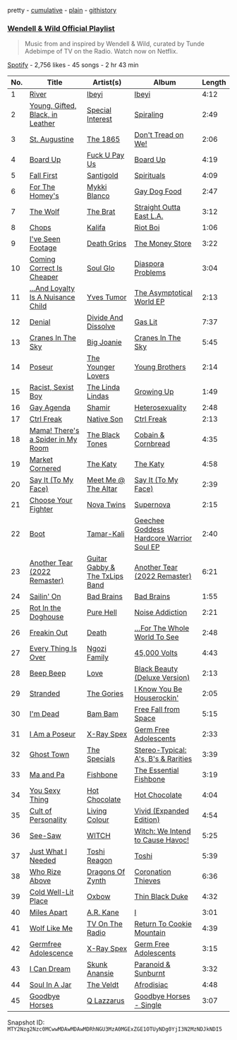 pretty - [cumulative](/playlists/cumulative/37i9dQZF1DX5GxLXfvv01I.md) - [plain](/playlists/plain/37i9dQZF1DX5GxLXfvv01I) - [githistory](https://github.githistory.xyz/mackorone/spotify-playlist-archive/blob/main/playlists/plain/37i9dQZF1DX5GxLXfvv01I)

### [Wendell & Wild Official Playlist](https://open.spotify.com/playlist/37i9dQZF1DX5GxLXfvv01I)

> Music from and inspired by Wendell & Wild, curated by Tunde Adebimpe of TV on the Radio\. Watch now on Netflix.

[Spotify](https://open.spotify.com/user/spotify) - 2,756 likes - 45 songs - 2 hr 43 min

| No. | Title | Artist(s) | Album | Length |
|---|---|---|---|---|
| 1 | [River](https://open.spotify.com/track/6ybkewfx53Quy6rjo4IKDi) | [Ibeyi](https://open.spotify.com/artist/5Q8NEHGX70m1kkojbtm8wa) | [Ibeyi](https://open.spotify.com/album/4VrxiS9RcvqQCdIfww3HKR) | 4:12 |
| 2 | [Young, Gifted, Black, in Leather](https://open.spotify.com/track/0DQpx4vZsdZCvRHSuoZrYe) | [Special Interest](https://open.spotify.com/artist/2CYTLJOt91YLe1JLStFu6m) | [Spiraling](https://open.spotify.com/album/2yUIhvhhjcN6W7703Ir6R2) | 2:49 |
| 3 | [St\. Augustine](https://open.spotify.com/track/5YYk4iwugHmZogtUvFVTXh) | [The 1865](https://open.spotify.com/artist/1oj1SBDvY0GPxGHZbDoNh3) | [Don't Tread on We!](https://open.spotify.com/album/0is0AXLPrbv69lF8gN28i2) | 2:06 |
| 4 | [Board Up](https://open.spotify.com/track/7lPHOnjC7z6FdxIVcdx1sn) | [Fuck U Pay Us](https://open.spotify.com/artist/38OhJ6o5aFB6ENQlmx1QQJ) | [Board Up](https://open.spotify.com/album/2oDnujgPWTevv3eXNSqqK1) | 4:19 |
| 5 | [Fall First](https://open.spotify.com/track/575m8eKKXa0bkR6haOzVPt) | [Santigold](https://open.spotify.com/artist/6Jrxnp0JgqmeUX1veU591p) | [Spirituals](https://open.spotify.com/album/2AMcE13TUlCDdXVBlR0sdo) | 4:09 |
| 6 | [For The Homey's](https://open.spotify.com/track/5iLpXhpUmQxBCV7Nll47Ny) | [Mykki Blanco](https://open.spotify.com/artist/2tSv9mEQSuNVMGr9qjYfkr) | [Gay Dog Food](https://open.spotify.com/album/12DcLB3qeCJcUyuX3a1ZaD) | 2:47 |
| 7 | [The Wolf](https://open.spotify.com/track/43oYjiz2EkXnTra3qmHl5d) | [The Brat](https://open.spotify.com/artist/3VEpuBJqSgbYq8WwmX6tCS) | [Straight Outta East L.A.](https://open.spotify.com/album/6bHLHjo0gOBCcC4cL4YVQu) | 3:12 |
| 8 | [Chops](https://open.spotify.com/track/2wsd1Xk3SBZQLDsGGBDpRf) | [Kalifa](https://open.spotify.com/artist/0e53LR6d2xTKZz9om9ZGyO) | [Riot Boi](https://open.spotify.com/album/5SofOXwfXjZD3PyQZeED8W) | 1:06 |
| 9 | [I've Seen Footage](https://open.spotify.com/track/7nCONy10IHp7XD3oYZ0lcx) | [Death Grips](https://open.spotify.com/artist/5RADpgYLOuS2ZxDq7ggYYH) | [The Money Store](https://open.spotify.com/album/1PQDjdBpHPikAodJqjzm6a) | 3:22 |
| 10 | [Coming Correct Is Cheaper](https://open.spotify.com/track/5OAhpmAMMm0tv93CF5E8TZ) | [Soul Glo](https://open.spotify.com/artist/0mWrp0C4ShdOjs7P29Gzan) | [Diaspora Problems](https://open.spotify.com/album/2ZYhM0LXHZ38te98EizcQW) | 3:04 |
| 11 | [...And Loyalty Is A Nuisance Child](https://open.spotify.com/track/0PDQRG9ogXCApqBNF6TmOb) | [Yves Tumor](https://open.spotify.com/artist/0qu422H5MOoQxGjd4IzHbS) | [The Asymptotical World EP](https://open.spotify.com/album/2julo3Z5rNzSod7DoEuTz7) | 2:13 |
| 12 | [Denial](https://open.spotify.com/track/1jkXblR8Hx9WxvYo9LNPw2) | [Divide And Dissolve](https://open.spotify.com/artist/4YmPo9Zke9OYNmV5WW7CMS) | [Gas Lit](https://open.spotify.com/album/54UM3b274EskTmhCHQdFzY) | 7:37 |
| 13 | [Cranes In The Sky](https://open.spotify.com/track/7cBzwYUbsPYQjpdTruTdMW) | [Big Joanie](https://open.spotify.com/artist/39cxr26gqrCiUgIkz4lA8j) | [Cranes In The Sky](https://open.spotify.com/album/1ORpSxBLxcFtDKO3M1cetG) | 5:45 |
| 14 | [Poseur](https://open.spotify.com/track/13GMvznHq9OotzYUmghSbS) | [The Younger Lovers](https://open.spotify.com/artist/0lBYvSxDBZ4Zmjp0DibXsS) | [Young Brothers](https://open.spotify.com/album/015uMGrg5Hnh8uetMrqPeA) | 2:14 |
| 15 | [Racist, Sexist Boy](https://open.spotify.com/track/6CSLL3sOgYIMSRj69mkGSI) | [The Linda Lindas](https://open.spotify.com/artist/13dTrWNNrnZ3AkgNyQNKP5) | [Growing Up](https://open.spotify.com/album/6BkAzZNlSz80Iz3oTlKHet) | 1:49 |
| 16 | [Gay Agenda](https://open.spotify.com/track/6FLQlqcePtPoYnxuURqVb5) | [Shamir](https://open.spotify.com/artist/7JgXEHI1oEiQICAMeCsKTj) | [Heterosexuality](https://open.spotify.com/album/0DpCo0SXKnfsBx98H2qDVI) | 2:48 |
| 17 | [Ctrl Freak](https://open.spotify.com/track/2B3UbKRkE9zNDrLFU2fKpj) | [Native Son](https://open.spotify.com/artist/0SfWfkaC6bXSQjoHF0qg77) | [Ctrl Freak](https://open.spotify.com/album/7B1boFBooi4y9vVic5yNAY) | 2:13 |
| 18 | [Mama! There's a Spider in My Room](https://open.spotify.com/track/5mzDhXi1Cdf1a7ViIfo7mt) | [The Black Tones](https://open.spotify.com/artist/756gZe3CRrsmKQGhCTmQ5J) | [Cobain & Cornbread](https://open.spotify.com/album/1b9wq6uUN4Wu5JsCGBZCnh) | 4:35 |
| 19 | [Market Cornered](https://open.spotify.com/track/6iGMrewY1DJtfj50Hlcknb) | [The Katy](https://open.spotify.com/artist/1m1i4ilgiPaSMADE9YCIWV) | [The Katy](https://open.spotify.com/album/3COgCXz6evv5p3zYKKADXO) | 4:58 |
| 20 | [Say It \(To My Face\)](https://open.spotify.com/track/2UMeGWmUri9RVpmckPV9Jt) | [Meet Me @ The Altar](https://open.spotify.com/artist/4bzfsZhaLW6VWHLh1sqcrK) | [Say It \(To My Face\)](https://open.spotify.com/album/0zErHJ7vr4Ao9VgoX3RUYm) | 2:39 |
| 21 | [Choose Your Fighter](https://open.spotify.com/track/6tL8gSH1BWB5noSIac3uGZ) | [Nova Twins](https://open.spotify.com/artist/7I95CM75shzCjHuTzrepjM) | [Supernova](https://open.spotify.com/album/41ycYGcnhkDb3pFkL8vSPJ) | 2:15 |
| 22 | [Boot](https://open.spotify.com/track/4IyJB9qgAYMup5WotzSgAG) | [Tamar\-Kali](https://open.spotify.com/artist/7JIvYIoSFTMVO2q7FoWO1e) | [Geechee Goddess Hardcore Warrior Soul EP](https://open.spotify.com/album/22CjcoUDiLcSVgRwVY0SGS) | 2:40 |
| 23 | [Another Tear \(2022 Remaster\)](https://open.spotify.com/track/27bk6lMaDP3Wd3d78ru3oB) | [Guitar Gabby & The TxLips Band](https://open.spotify.com/artist/5X9ip2szSenntdqKlDjzB9) | [Another Tear \(2022 Remaster\)](https://open.spotify.com/album/4Ka8Hqwfw1X01hlit2QtNC) | 6:21 |
| 24 | [Sailin' On](https://open.spotify.com/track/4P8n1pWj2xQnaBjy1rvZ3o) | [Bad Brains](https://open.spotify.com/artist/1oVj9JmPUPg4SQ2uerV2xc) | [Bad Brains](https://open.spotify.com/album/4NpepcKo9rQ8nkdCB6iWMP) | 1:55 |
| 25 | [Rot In the Doghouse](https://open.spotify.com/track/1W9QZolI15mIPJIvFIkX5S) | [Pure Hell](https://open.spotify.com/artist/2tvK2nmvNiOVxizxg7u7yT) | [Noise Addiction](https://open.spotify.com/album/2ohNwP1g0LYQeIA4l5kfnI) | 2:21 |
| 26 | [Freakin Out](https://open.spotify.com/track/4rlcRCVPt5h4F8RSOa1IEp) | [Death](https://open.spotify.com/artist/6GLYG6CiVx1P5D8Qa6Ulyo) | […For The Whole World To See](https://open.spotify.com/album/1cRdIMuwJKSrsQXbp18jGZ) | 2:48 |
| 27 | [Every Thing Is Over](https://open.spotify.com/track/7JAo1d99SEqlKLqKwSFdzM) | [Ngozi Family](https://open.spotify.com/artist/60Ec3tL0Z85Jp3f2CTUUu3) | [45,000 Volts](https://open.spotify.com/album/2A4RVobKY6UiftPJiLkGgr) | 4:43 |
| 28 | [Beep Beep](https://open.spotify.com/track/4TH1GFk1VUpIVRxrxGpntC) | [Love](https://open.spotify.com/artist/3Q6OOkfssqoMSTtl11J5Uk) | [Black Beauty \(Deluxe Version\)](https://open.spotify.com/album/1pdjhcIuj7MOtvNX1NIdI9) | 2:13 |
| 29 | [Stranded](https://open.spotify.com/track/3pmlLEyIP75XR6yHbb82MV) | [The Gories](https://open.spotify.com/artist/5tcr1ujTO3Q0WH2wkY7RWh) | [I Know You Be Houserockin'](https://open.spotify.com/album/3IZmApu7YaxO4kTcY3dB8p) | 2:05 |
| 30 | [I'm Dead](https://open.spotify.com/track/7iZcO3nZZfx32MgT3Emy5W) | [Bam Bam](https://open.spotify.com/artist/23TGvRW3SRe3vOnxhHG4WG) | [Free Fall from Space](https://open.spotify.com/album/1o6DslTsIChyGQlJIZM6er) | 5:15 |
| 31 | [I Am a Poseur](https://open.spotify.com/track/78Kve43aUj99QZCoIIK48h) | [X\-Ray Spex](https://open.spotify.com/artist/5BgWMOdEUJYdUBH3WXfMWt) | [Germ Free Adolescents](https://open.spotify.com/album/7nZ0F572fluFD4tQCFf3z7) | 2:33 |
| 32 | [Ghost Town](https://open.spotify.com/track/6ewN9MaFbi78oDLT9wYDgn) | [The Specials](https://open.spotify.com/artist/6xnvNmSzmeOE1bLKnYXKW3) | [Stereo\-Typical: A's, B's & Rarities](https://open.spotify.com/album/0EKaJQaxiszKS8DBUDhbtz) | 3:39 |
| 33 | [Ma and Pa](https://open.spotify.com/track/7wotdNGMm6PrQ9xUXYQtVp) | [Fishbone](https://open.spotify.com/artist/2X3pNc13eRGofTO9Yt3sMi) | [The Essential Fishbone](https://open.spotify.com/album/5A34elKkckMgG5Y4tMAi2H) | 3:19 |
| 34 | [You Sexy Thing](https://open.spotify.com/track/714hERk9U1W8FMYkoC83CO) | [Hot Chocolate](https://open.spotify.com/artist/72VzFto8DYvKHocaHYNWSi) | [Hot Chocolate](https://open.spotify.com/album/10oMdAuUD0Tcc4BowCWUni) | 4:04 |
| 35 | [Cult of Personality](https://open.spotify.com/track/5e3YOg6fIkP0wD5TyxcHOH) | [Living Colour](https://open.spotify.com/artist/6Uhp7WA6sjm5ZL6Xz561de) | [Vivid \(Expanded Edition\)](https://open.spotify.com/album/532IlegHv3OfVGgyCFGBTs) | 4:54 |
| 36 | [See\-Saw](https://open.spotify.com/track/3xqqUrphX5Cj26sCVG9uBk) | [WITCH](https://open.spotify.com/artist/0LMkPoi2xIgpOPUSJMftqM) | [Witch: We Intend to Cause Havoc!](https://open.spotify.com/album/28FR52kMwgdiIINFuzYP1q) | 5:25 |
| 37 | [Just What I Needed](https://open.spotify.com/track/2JrnsQPYEHS3YrU6iEX2zl) | [Toshi Reagon](https://open.spotify.com/artist/1WUAzIurvlhaWxB7fpcuOM) | [Toshi](https://open.spotify.com/album/127jq1AGPCb3ImjhRJ5K0g) | 5:39 |
| 38 | [Who Rize Above](https://open.spotify.com/track/4GlYEuj1GwAhFE8nZdrUIR) | [Dragons Of Zynth](https://open.spotify.com/artist/4xKhzglPVswJVUyAtO9kBX) | [Coronation Thieves](https://open.spotify.com/album/2mevkWFwP79haXF7PcBynq) | 6:36 |
| 39 | [Cold Well\-Lit Place](https://open.spotify.com/track/2gwSKfYV6MgEhGnu3gVDmV) | [Oxbow](https://open.spotify.com/artist/4m47y2u5lJBKbakAv5YAh1) | [Thin Black Duke](https://open.spotify.com/album/3NbLpXAgk3AuzvcxPSS4iC) | 4:32 |
| 40 | [Miles Apart](https://open.spotify.com/track/3RazUMVvAmhlmoPrCY95Jo) | [A.R\. Kane](https://open.spotify.com/artist/7JXwnoNAAY276k8wZVmpYf) | [I](https://open.spotify.com/album/742OF7b4k4oIX9tY5Xbqro) | 3:01 |
| 41 | [Wolf Like Me](https://open.spotify.com/track/03wKMRNYVvw6s9nm4I4jUS) | [TV On The Radio](https://open.spotify.com/artist/3HJIB8sYPyxrFGuwvKXSLR) | [Return To Cookie Mountain](https://open.spotify.com/album/7xn8nwwutlJFMb7Zf9NEHi) | 4:39 |
| 42 | [Germfree Adolescence](https://open.spotify.com/track/6gI41jiMeH9k4E6FaQkwnx) | [X\-Ray Spex](https://open.spotify.com/artist/5BgWMOdEUJYdUBH3WXfMWt) | [Germ Free Adolescents](https://open.spotify.com/album/7nZ0F572fluFD4tQCFf3z7) | 3:15 |
| 43 | [I Can Dream](https://open.spotify.com/track/4gBIByPcSgrLWJC7wk7u19) | [Skunk Anansie](https://open.spotify.com/artist/5HlXA01kcjssYDT7EoqUJF) | [Paranoid & Sunburnt](https://open.spotify.com/album/7xCSZZQEnMSSpzTgWzrPhG) | 3:32 |
| 44 | [Soul In A Jar](https://open.spotify.com/track/54Biz1kZa4d9fXZdgdaHqN) | [The Veldt](https://open.spotify.com/artist/7hcJOolMkn9jRAAhaVSFnu) | [Afrodisiac](https://open.spotify.com/album/5ByAKbC8SjGW2HF1q4V4ZD) | 4:48 |
| 45 | [Goodbye Horses](https://open.spotify.com/track/7I5eQZFdlPV8LZWH2FeqaW) | [Q Lazzarus](https://open.spotify.com/artist/2EOrSEDPcZ9feKWSi8Fpdi) | [Goodbye Horses \- Single](https://open.spotify.com/album/1Fx6PDY57t5lCqXMvIEdfN) | 3:07 |

Snapshot ID: `MTY2Nzg2Nzc0MCwwMDAwMDAwMDRhNGU3MzA0MGExZGE1OTUyNDg0YjI3N2MzNDJkNDI5`
